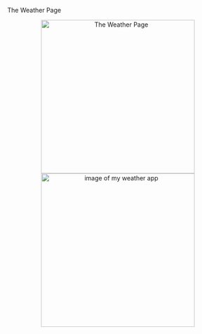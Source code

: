 The Weather Page

<p align="center">
  <img src="../Desktop/Screen Shot 2021-04-15 at 11.04.13 AM" width="350" title="The Weather Page">
  <img src="../Desktop/Screen Shot 2021-04-15 at 11.04.13 AM" width="350" alt="image of my weather app">
</p>
